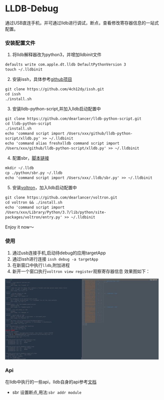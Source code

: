 # LLDB-Debug
通过USB直连手机，并可通过lldb进行调试，断点，查看修改寄存器信息的一站式配置。
### 安装配置文件
1. 将lldb解释器改为python3，并增加lldbinit文件
```
defaults write com.apple.dt.lldb DefaultPythonVersion 3
touch ~/.lldbinit
```
2. 安装issh，具体参考[github项目](https://github.com/4ch12dy/issh)
```
git clone https://github.com/4ch12dy/issh.git
cd issh
./install.sh
```
3. 安装lldb-python-script,并加入lldb启动配置中
```
git clone https://github.com/dearlancer/lldb-python-script.git
cd lldb-python-script
./install.sh
echo 'command script import /Users/xxx/github/lldb-python-script/xlldb.py' >> ~/.lldbinit
echo 'command alias freshxlldb command script import /Users/xxx/github/lldb-python-script/xlldb.py' >> ~/.lldbinit
```
4. 配置sbr，[脚本链接](https://github.com/dearlancer/LLDB-Debug/blob/master/python/sbr.py)
```
mkdir ~/.lldb
cp ./python/sbr.py ~/.lldb
echo 'command script import /Users/xxx/.lldb/sbr.py' >> ~/.lldbinit
```
5. 安装[voltron](https://github.com/dearlancer/voltron.git)，加入lldb启动配置中
```
git clone https://github.com/dearlancer/voltron.git
cd voltron && ./install.sh
echo 'command script import /Users/xxx/Library/Python/3.7/lib/python/site-packages/voltron/entry.py' >> ~/.lldbinit
```
Enjoy it now～
### 使用
1. 通过usb连接手机,启动待debug的应用targetApp
2. 通过issh进行连接 ```issh debug -a targetApp```
3. 在新窗口中执行```lldb```,附加进程
4. 新开一个窗口执行```voltron view register```观察寄存器信息
效果图如下：

![lldb](https://github.com/dearlancer/LLDB-Debug/raw/master/asset/debug.jpg)

### Api
在lldb中执行的一些api，lldb自身的api参考[文档](https://github.com/dearlancer/LLDB-Debug/blob/master/asset/lldb_api.pdf)
* sbr 设置断点,用法:```sbr addr module```
